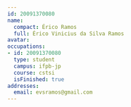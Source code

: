```yaml
---
id: 20091370080
name:
  compact: Érico Ramos
  full: Érico Vinicius da Silva Ramos
avatar:
occupations:
- id: 20091370080
  type: student
  campus: ifpb-jp
  course: cstsi
  isFinished: true
addresses:
  email: evsramos@gmail.com
---
```

